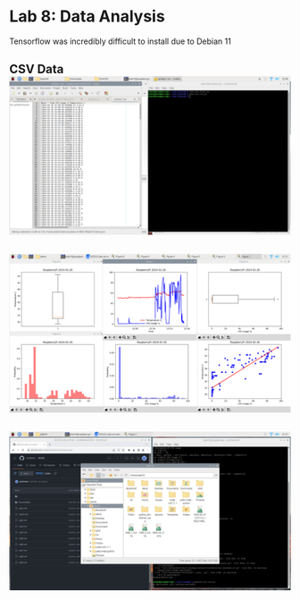 # Lab 8: Data Analysis

Tensorflow was incredibly difficult to install due to Debian 11

CSV Data
![](Screenshots/lab8_csv_2.png)
---
![](Screenshots/lab8_1_4.png)
---
![](Screenshots/lab8_2_4.png)
---
